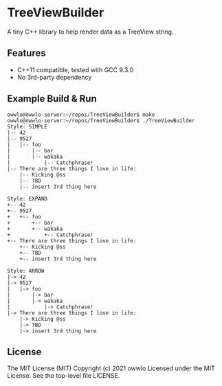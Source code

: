 # TreeViewBuilder
A tiny C++ library to help render data as a TreeView string.

## Features
* C++11 compatible, tested with GCC 9.3.0
* No 3rd-party dependency

## Example Build & Run
```
owwlo@owwlo-server:~/repos/TreeViewBuilder$ make
owwlo@owwlo-server:~/repos/TreeViewBuilder$ ./TreeViewBuilder
Style: SIMPLE
|-- 42
|-- 9527
|   |-- foo
|       |-- bar
|       |-- wakaka
|           |-- Catchphrase!
|-- There are three things I love in life:
    |-- Kicking @ss
    |-- TBD
    |-- insert 3rd thing here

Style: EXPAND
+-- 42
+-- 9527
+   +-- foo
+       +-- bar
+       +-- wakaka
+           +-- Catchphrase!
+-- There are three things I love in life:
    +-- Kicking @ss
    +-- TBD
    +-- insert 3rd thing here

Style: ARROW
|-> 42
|-> 9527
|   |-> foo
|       |-> bar
|       |-> wakaka
|           |-> Catchphrase!
|-> There are three things I love in life:
    |-> Kicking @ss
    |-> TBD
    |-> insert 3rd thing here
```

## License
The MIT License (MIT)
Copyright (c) 2021 owwlo
Licensed under the MIT License. See the top-level file LICENSE.